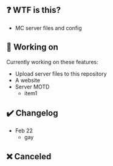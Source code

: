## ❓ WTF is this?

- MC server files and config

## 📝 Working on

Currently working on these features:
* Upload server files to this repository
* A website
* Server MOTD <br>
  - item1 <br>

## ✔️ Changelog
* Feb 22 <br>
  - gay


## ❌ Canceled 
